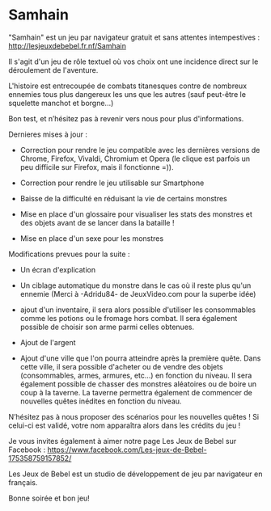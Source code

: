 # Samhain
"Samhain" est un jeu par navigateur gratuit et sans attentes intempestives : http://lesjeuxdebebel.fr.nf/Samhain

Il s'agit d'un jeu de rôle textuel où vos choix ont une incidence direct sur le déroulement de l'aventure.

L'histoire est entrecoupée de combats titanesques contre de nombreux ennemies tous plus dangereux les uns que les autres (sauf peut-être le squelette manchot et borgne...)

Bon test, et n’hésitez pas à revenir vers nous pour plus d'informations.

Dernieres mises à jour :

- Correction pour rendre le jeu compatible avec les dernières versions de Chrome, Firefox, Vivaldi, Chromium et Opera (le clique est parfois un peu difficile sur Firefox, mais il fonctionne =)).

- Correction pour rendre le jeu utilisable sur Smartphone

- Baisse de la difficulté en réduisant la vie de certains monstres

- Mise en place d'un glossaire pour visualiser les stats des monstres et des objets avant de se lancer dans la bataille !

- Mise en place d'un sexe pour les monstres

Modifications prevues pour la suite :

- Un écran d'explication

- Un ciblage automatique du monstre dans le cas où il reste plus qu'un ennemie (Merci à -Adridu84- de JeuxVideo.com pour la superbe idée)

- ajout d'un inventaire, il sera alors possible d'utiliser les consommables comme les potions ou le fromage hors combat. Il sera également possible de choisir son arme parmi celles obtenues.

- Ajout de l'argent

- Ajout d'une ville que l'on pourra atteindre après la première quête. Dans cette ville, il sera possible d'acheter ou de vendre des objets (consommables, armes, armures, etc...) en fonction du niveau. Il sera également possible de chasser des monstres aléatoires ou de boire un coup à la taverne. La taverne permettra également de commencer de nouvelles quêtes inédites en fonction du niveau.

N’hésitez pas à nous proposer des scénarios pour les nouvelles quêtes ! Si celui-ci est validé, votre nom apparaîtra alors dans les crédits du jeu !

Je vous invites également à aimer notre page Les Jeux de Bebel sur Facebook : https://www.facebook.com/Les-jeux-de-Bebel-175358759157852/

Les Jeux de Bebel est un studio de développement de jeu par navigateur en français.

Bonne soirée et bon jeu!
